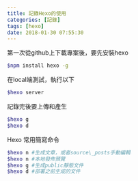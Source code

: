 ```yaml
---
title: 記錄Hexo的使用
categories: [記錄]
tags: [hexo]
date: 2018-01-30 07:55:30
---
```


第一次從github上下載專案後，要先安裝hexo
``` bash
$npm install hexo -g
```
在local端測試，執行以下

``` bash
$hexo server
```
記錄完後要上傳和產生
``` bash
$hexo g
$hexo d
```
Hexo 常用簡寫命令
``` bash
$hexo n #生成文章，或者source\_posts手動編輯
$hexo n #本地發佈預覽
$hexo g #生成public靜態文件
$hexo d #部署之前生成的文件
```
